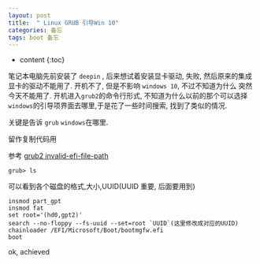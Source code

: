 ```yaml
---
layout: post
title:  " Linux GRUB 引导Win 10"
categories: 备忘
tags: boot 备忘
---
```



* content
{:toc}

笔记本电脑先前安装了 `deepin` , 后来想试着安装显卡驱动, 失败, 然后原来的集成显卡的驱动不能用了. 开机不了, 但是不影响 `windows 10`, 不过不知道为什么 突然今天不能用了. 开机进入`grub2`的命令行形式, 不知道为什么以前的那个可以选择`windows`的引导项界面去哪里,于是花了一些时间搜索, 找到了类似的情况.

关键是告诉 `grub` `windows`在哪里.

留作复制代码用

参考 [grub2 invalid-efi-file-path](https://askubuntu.com/questions/216215/invalid-efi-file-path)
```
grub> ls
```
可以看到各个磁盘的格式,大小,UUID(UUID 重要, 后面要用到)

```
insmod part_gpt
insmod fat
set root='(hd0,gpt2)'
search --no-floppy --fs-uuid --set=root `UUID`(这里修改成对应的UUID)
chainloader /EFI/Microsoft/Boot/bootmgfw.efi
boot
```

ok, achieved
